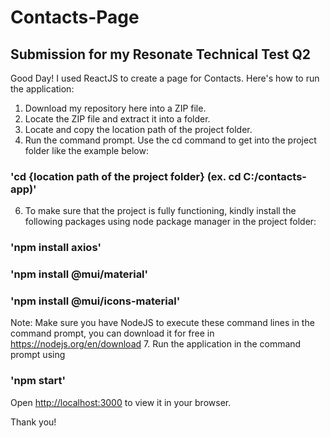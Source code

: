 # Contacts-Page
Submission for my Resonate Technical Test Q2
------------------------------------------------------
Good Day! I used ReactJS to create a page for Contacts. Here's how to run the application:
1. Download my repository here into a ZIP file.
2. Locate the ZIP file and extract it into a folder.
3. Locate and copy the location path of the project folder.
4. Run the command prompt. Use the cd command to get into the project folder like the example below:
### 'cd {location path of the project folder} (ex. cd C:/contacts-app)'
6. To make sure that the project is fully functioning, kindly install the following packages using node package manager in the project folder:
### 'npm install axios'
### 'npm install @mui/material'
### 'npm install @mui/icons-material'
Note: Make sure you have NodeJS to execute these command lines in the command prompt, you can download it for free in https://nodejs.org/en/download
7. Run the application in the command prompt using 
### 'npm start'

Open [http://localhost:3000](http://localhost:3000) to view it in your browser.

Thank you!
